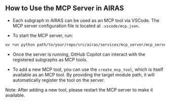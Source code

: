 ## How to Use the MCP Server in AIRAS

- Each subgraph in AIRAS can be used as an MCP tool via VSCode.
The MCP server configuration file is located at `.vscode/mcp.json`.

- To start the MCP server, run:
```bash
uv run python path/to/your/repo/src/airas/services/mcp_server/mcp_server.py
```
- Once the server is running, GitHub Copilot can interact with the registered subgraphs as MCP tools.

- To add a new MCP tool, you can use the `create_mcp_tool`, which is itself available as an MCP tool.
By providing the target module path, it will automatically register the tool on the server.

Note: After adding a new tool, please restart the MCP server to make it available.